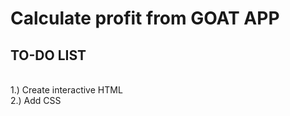 # Calculate profit from GOAT APP
## TO-DO LIST
</br>
1.) Create interactive HTML 
</br>
2.) Add CSS
